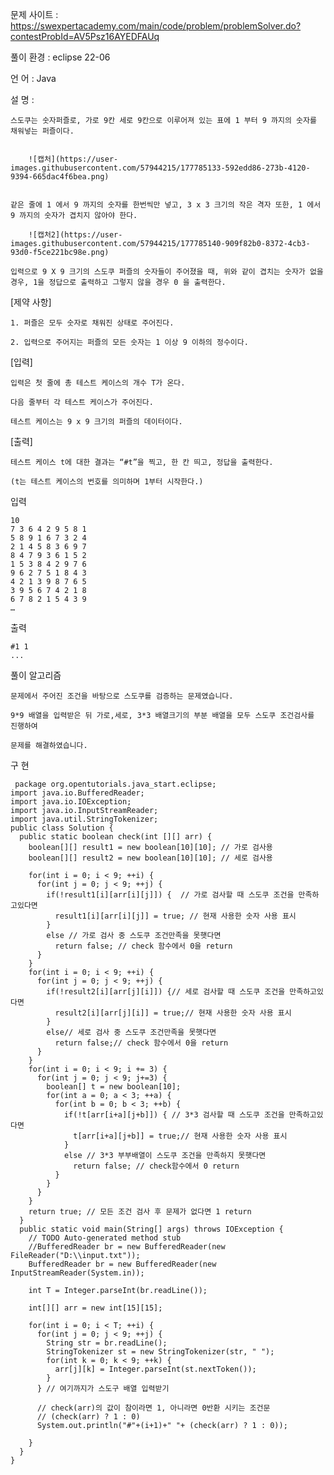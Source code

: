 문제 사이트 : https://swexpertacademy.com/main/code/problem/problemSolver.do?contestProbId=AV5Psz16AYEDFAUq

풀이 환경 : eclipse 22-06

언 어 : Java

설 명 :

    스도쿠는 숫자퍼즐로, 가로 9칸 세로 9칸으로 이루어져 있는 표에 1 부터 9 까지의 숫자를 채워넣는 퍼즐이다.


        ![캡처](https://user-images.githubusercontent.com/57944215/177785133-592edd86-273b-4120-9394-665dac4f6bea.png)


    같은 줄에 1 에서 9 까지의 숫자를 한번씩만 넣고, 3 x 3 크기의 작은 격자 또한, 1 에서 9 까지의 숫자가 겹치지 않아야 한다.

        ![캡처2](https://user-images.githubusercontent.com/57944215/177785140-909f82b0-8372-4cb3-93d0-f5ce221bc98e.png)

    입력으로 9 X 9 크기의 스도쿠 퍼즐의 숫자들이 주어졌을 때, 위와 같이 겹치는 숫자가 없을 경우, 1을 정답으로 출력하고 그렇지 않을 경우 0 을 출력한다.


[제약 사항]

    1. 퍼즐은 모두 숫자로 채워진 상태로 주어진다.

    2. 입력으로 주어지는 퍼즐의 모든 숫자는 1 이상 9 이하의 정수이다.


[입력]

    입력은 첫 줄에 총 테스트 케이스의 개수 T가 온다.

    다음 줄부터 각 테스트 케이스가 주어진다.

    테스트 케이스는 9 x 9 크기의 퍼즐의 데이터이다.


[출력]

    테스트 케이스 t에 대한 결과는 “#t”을 찍고, 한 칸 띄고, 정답을 출력한다.

    (t는 테스트 케이스의 번호를 의미하며 1부터 시작한다.)

입력

    10
    7 3 6 4 2 9 5 8 1
    5 8 9 1 6 7 3 2 4
    2 1 4 5 8 3 6 9 7
    8 4 7 9 3 6 1 5 2
    1 5 3 8 4 2 9 7 6
    9 6 2 7 5 1 8 4 3
    4 2 1 3 9 8 7 6 5
    3 9 5 6 7 4 2 1 8
    6 7 8 2 1 5 4 3 9
    …
 
 
출력

    #1 1
    ...
 
 풀이 알고리즘
 
    문제에서 주어진 조건을 바탕으로 스도쿠를 검증하는 문제였습니다.
    
    9*9 배열을 입력받은 뒤 가로,세로, 3*3 배열크기의 부분 배열을 모두 스도쿠 조건검사를 진행하여
    
    문제를 해결하였습니다.
    
 구 현
 
     package org.opentutorials.java_start.eclipse;
    import java.io.BufferedReader;
    import java.io.IOException;
    import java.io.InputStreamReader;
    import java.util.StringTokenizer;
    public class Solution {
      public static boolean check(int [][] arr) {
        boolean[][] result1 = new boolean[10][10]; // 가로 검사용
        boolean[][] result2 = new boolean[10][10]; // 세로 검사용

        for(int i = 0; i < 9; ++i) {
          for(int j = 0; j < 9; ++j) {
            if(!result1[i][arr[i][j]]) {  // 가로 검사할 때 스도쿠 조건을 만족하고있다면
              result1[i][arr[i][j]] = true; // 현재 사용한 숫자 사용 표시
            }
            else // 가로 검사 중 스도쿠 조건만족을 못햇다면
              return false; // check 함수에서 0을 return
          }
        }
        for(int i = 0; i < 9; ++i) {
          for(int j = 0; j < 9; ++j) {
            if(!result2[i][arr[j][i]]) {// 세로 검사할 때 스도쿠 조건을 만족하고있다면
              result2[i][arr[j][i]] = true;// 현재 사용한 숫자 사용 표시
            }
            else// 세로 검사 중 스도쿠 조건만족을 못햇다면
              return false;// check 함수에서 0을 return
          }
        }
        for(int i = 0; i < 9; i += 3) {
          for(int j = 0; j < 9; j+=3) {
            boolean[] t = new boolean[10];
            for(int a = 0; a < 3; ++a) {
              for(int b = 0; b < 3; ++b) {
                if(!t[arr[i+a][j+b]]) { // 3*3 검사할 때 스도쿠 조건을 만족하고있다면
                  t[arr[i+a][j+b]] = true;// 현재 사용한 숫자 사용 표시
                }
                else // 3*3 부부배열이 스도쿠 조건을 만족하지 못햇다면
                  return false; // check함수에서 0 return
              }
            }
          }
        }
        return true; // 모든 조건 검사 후 문제가 없다면 1 return
      }
      public static void main(String[] args) throws IOException {
        // TODO Auto-generated method stub
        //BufferedReader br = new BufferedReader(new FileReader("D:\\input.txt"));
        BufferedReader br = new BufferedReader(new InputStreamReader(System.in));

        int T = Integer.parseInt(br.readLine());

        int[][] arr = new int[15][15];

        for(int i = 0; i < T; ++i) {
          for(int j = 0; j < 9; ++j) {
            String str = br.readLine();
            StringTokenizer st = new StringTokenizer(str, " ");
            for(int k = 0; k < 9; ++k) {
              arr[j][k] = Integer.parseInt(st.nextToken());
            }
          } // 여기까지가 스도구 배열 입력받기
          
          // check(arr)의 값이 참이라면 1, 아니라면 0반환 시키는 조건문
          // (check(arr) ? 1 : 0)
          System.out.println("#"+(i+1)+" "+ (check(arr) ? 1 : 0));
          
        }
      }
    }

 
